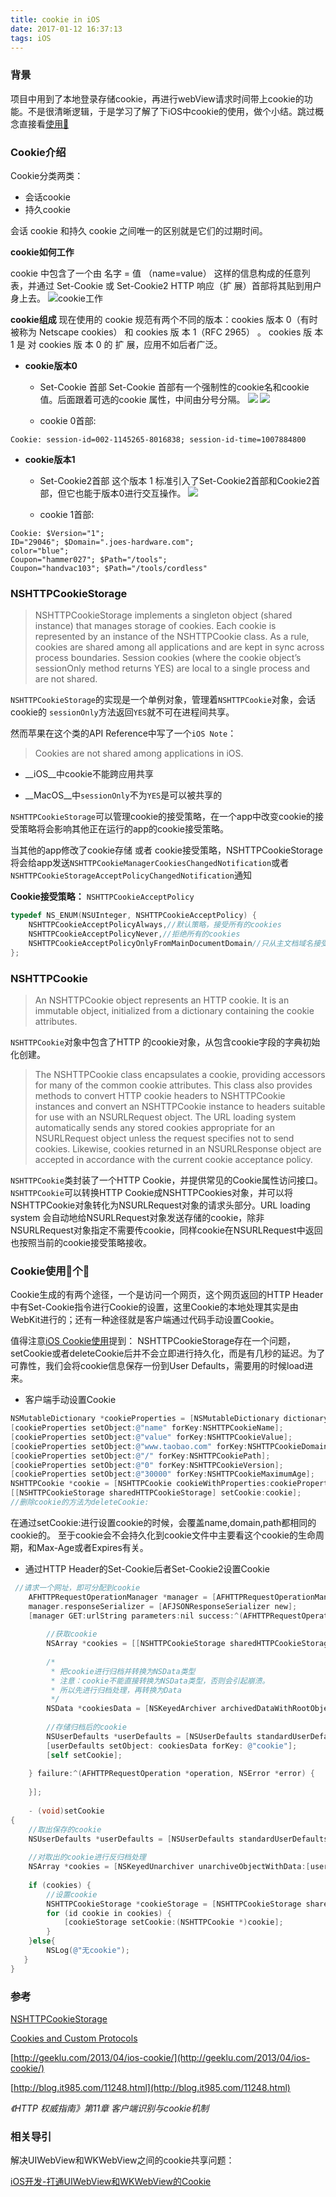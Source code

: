 ```yaml
---
title: cookie in iOS
date: 2017-01-12 16:37:13
tags: iOS
---
```


### 背景
项目中用到了本地登录存储cookie，再进行webView请求时间带上cookie的功能。不是很清晰逻辑，于是学习了解了下iOS中cookie的使用，做个小结。跳过概念直接看[使用🌰](#example)

<!-- more -->

### Cookie介绍
Cookie分类两类：

* 会话cookie
* 持久cookie

会话 cookie 和持久 cookie 之间唯一的区别就是它们的过期时间。

__cookie如何工作__

cookie 中包含了一个由 名字 = 值 （name=value） 这样的信息构成的任意列表，并通过 Set-Cookie 或 Set-Cookie2 HTTP 响应（扩 展）首部将其贴到用户身上去。
![cookie工作](http://ojam5z7vg.bkt.clouddn.com/coldreading/jpg/cookie%E5%B7%A5%E4%BD%9C.png-blogwebp)


__cookie组成__
现在使用的 cookie 规范有两个不同的版本：cookies 版本 0（有时被称为 Netscape cookies） 和 cookies 版 本 1（RFC 2965） 。 cookies 版 本 1 是 对 cookies 版 本 0 的 扩 展，应用不如后者广泛。

* __cookie版本0__
	* Set-Cookie 首部
Set-Cookie 首部有一个强制性的cookie名和cookie值。后面跟着可选的cookie 属性，中间由分号分隔。
![](http://ojam5z7vg.bkt.clouddn.com/coldreading/jpg/setcookie%E9%A6%96%E9%83%A81.png-blogwebp)
![](http://ojam5z7vg.bkt.clouddn.com/coldreading/jpg/setcookie%E9%A6%96%E9%83%A82.png-blogwebp)

	* cookie 0首部:

```
Cookie: session-id=002-1145265-8016838; session-id-time=1007884800
```

* __cookie版本1__ 
	* Set-Cookie2首部
这个版本 1 标准引入了Set-Cookie2首部和Cookie2首部，但它也能于版本0进行交互操作。
![](http://ojam5z7vg.bkt.clouddn.com/coldreading/jpg/setcookie2%E9%A6%96%E9%83%A8.png-blogwebp)

	* cookie 1首部:

```
Cookie: $Version="1";
ID="29046"; $Domain=".joes-hardware.com";
color="blue";
Coupon="hammer027"; $Path="/tools";
Coupon="handvac103"; $Path="/tools/cordless"
```

### NSHTTPCookieStorage

> NSHTTPCookieStorage implements a singleton object (shared instance) that manages storage of cookies. Each cookie is represented by an instance of the NSHTTPCookie class. As a rule, cookies are shared among all applications and are kept in sync across process boundaries. Session cookies (where the cookie object’s sessionOnly method returns YES) are local to a single process and are not shared.

`NSHTTPCookieStorage`的实现是一个单例对象，管理着`NSHTTPCookie`对象，会话cookie的 `sessionOnly`方法返回`YES`就不可在进程间共享。

然而苹果在这个类的API Reference中写了一个`iOS Note`：
>Cookies are not shared among applications in iOS.

* __iOS__中cookie不能跨应用共享

* __MacOS__中`sessionOnly`不为`YES`是可以被共享的


`NSHTTPCookieStorage`可以管理cookie的接受策略，在一个app中改变cookie的接受策略将会影响其他正在运行的app的cookie接受策略。

当其他的app修改了cookie存储 或者 cookie接受策略，NSHTTPCookieStorage将会给app发送`NSHTTPCookieManagerCookiesChangedNotification`或者`NSHTTPCookieStorageAcceptPolicyChangedNotification`通知


__Cookie接受策略：__
`NSHTTPCookieAcceptPolicy`

``` objectivec
typedef NS_ENUM(NSUInteger, NSHTTPCookieAcceptPolicy) {
    NSHTTPCookieAcceptPolicyAlways,//默认策略，接受所有的cookies
    NSHTTPCookieAcceptPolicyNever,//拒绝所有的cookies
    NSHTTPCookieAcceptPolicyOnlyFromMainDocumentDomain//只从主文档域名接受cookies
};
```


### NSHTTPCookie

>An NSHTTPCookie object represents an HTTP cookie. It is an immutable object, initialized from a dictionary containing the cookie attributes.

`NSHTTPCookie`对象中包含了HTTP 的cookie对象，从包含cookie字段的字典初始化创建。

>The NSHTTPCookie class encapsulates a cookie, providing accessors for many of the common cookie attributes. This class also provides methods to convert HTTP cookie headers to NSHTTPCookie instances and convert an NSHTTPCookie instance to headers suitable for use with an NSURLRequest object. The URL loading system automatically sends any stored cookies appropriate for an NSURLRequest object unless the request specifies not to send cookies. Likewise, cookies returned in an NSURLResponse object are accepted in accordance with the current cookie acceptance policy.

`NSHTTPCookie`类封装了一个HTTP Cookie，并提供常见的Cookie属性访问接口。`NSHTTPCookie`可以转换HTTP Cookie成NSHTTPCookies对象，并可以将NSHTTPCookie对象转化为NSURLRequest对象的请求头部分。URL loading system 会自动地给NSURLRequest对象发送存储的cookie，除非NSURLRequest对象指定不需要传cookie，同样cookie在NSURLRequest中返回也按照当前的cookie接受策略接收。



### <span id = "example">Cookie使用💪个🌰</span>

Cookie生成的有两个途径，一个是访问一个网页，这个网页返回的HTTP Header中有Set-Cookie指令进行Cookie的设置，这里Cookie的本地处理其实是由WebKit进行的；还有一种途径就是客户端通过代码手动设置Cookie。

值得注意[iOS Cookie使用](http://geeklu.com/2013/04/ios-cookie/)提到：
NSHTTPCookieStorage存在一个问题，setCookie或者deleteCookie后并不会立即进行持久化，而是有几秒的延迟。为了可靠性，我们会将cookie信息保存一份到User Defaults，需要用的时候load进来。

* 客户端手动设置Cookie

``` objectivec
NSMutableDictionary *cookieProperties = [NSMutableDictionary dictionary];
[cookieProperties setObject:@"name" forKey:NSHTTPCookieName];
[cookieProperties setObject:@"value" forKey:NSHTTPCookieValue];
[cookieProperties setObject:@"www.taobao.com" forKey:NSHTTPCookieDomain];
[cookieProperties setObject:@"/" forKey:NSHTTPCookiePath];
[cookieProperties setObject:@"0" forKey:NSHTTPCookieVersion];
[cookieProperties setObject:@"30000" forKey:NSHTTPCookieMaximumAge];
NSHTTPCookie *cookie = [NSHTTPCookie cookieWithProperties:cookieProperties];
[[NSHTTPCookieStorage sharedHTTPCookieStorage] setCookie:cookie];
//删除cookie的方法为deleteCookie:

```

在通过setCookie:进行设置cookie的时候，会覆盖name,domain,path都相同的cookie的。 
至于cookie会不会持久化到cookie文件中主要看这个cookie的生命周期，和Max-Age或者Expires有关。

* 通过HTTP Header的Set-Cookie后者Set-Cookie2设置Cookie

``` objectivec
 //请求一个网址，即可分配到cookie
    AFHTTPRequestOperationManager *manager = [AFHTTPRequestOperationManager manager];
    manager.responseSerializer = [AFJSONResponseSerializer new];
    [manager GET:urlString parameters:nil success:^(AFHTTPRequestOperation *operation, id responseObject) {
 
        //获取cookie
        NSArray *cookies = [[NSHTTPCookieStorage sharedHTTPCookieStorage] cookies];
        
        /*
         * 把cookie进行归档并转换为NSData类型
         * 注意：cookie不能直接转换为NSData类型，否则会引起崩溃。
         * 所以先进行归档处理，再转换为Data
         */
        NSData *cookiesData = [NSKeyedArchiver archivedDataWithRootObject: [[NSHTTPCookieStorage sharedHTTPCookieStorage] cookies]];
 
        //存储归档后的cookie
        NSUserDefaults *userDefaults = [NSUserDefaults standardUserDefaults];
        [userDefaults setObject: cookiesData forKey: @"cookie"];
        [self setCookie];
        
    } failure:^(AFHTTPRequestOperation *operation, NSError *error) {
 
    }];
    
    - (void)setCookie
{
    //取出保存的cookie
    NSUserDefaults *userDefaults = [NSUserDefaults standardUserDefaults];
 
    //对取出的cookie进行反归档处理
    NSArray *cookies = [NSKeyedUnarchiver unarchiveObjectWithData:[userDefaults objectForKey:@"cookie"]];
 
    if (cookies) {
        //设置cookie
        NSHTTPCookieStorage *cookieStorage = [NSHTTPCookieStorage sharedHTTPCookieStorage];
        for (id cookie in cookies) {
            [cookieStorage setCookie:(NSHTTPCookie *)cookie];
        }
    }else{
        NSLog(@"无cookie");
   }  
}
```




### 参考

[NSHTTPCookieStorage](https://developer.apple.com/reference/foundation/nshttpcookiestorage)

[Cookies and Custom Protocols](https://developer.apple.com/library/prerelease/content/documentation/Cocoa/Conceptual/URLLoadingSystem/CookiesandCustomProtocols/CookiesandCustomProtocols.html)

[http://geeklu.com/2013/04/ios-cookie/](http://geeklu.com/2013/04/ios-cookie/)

[http://blog.it985.com/11248.html](http://blog.it985.com/11248.html)

_《HTTP 权威指南》第11章 客户端识别与cookie机制_

### 相关导引

解决UIWebView和WKWebView之间的cookie共享问题：

[iOS开发-打通UIWebView和WKWebView的Cookie](https://fengqiangboy.com/14611518603473.html)